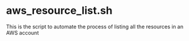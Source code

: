 # aws_resource_list.sh
This is the script to automate the process of listing all the resources in an AWS account
